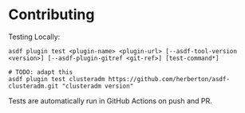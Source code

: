 # Contributing

Testing Locally:

```shell
asdf plugin test <plugin-name> <plugin-url> [--asdf-tool-version <version>] [--asdf-plugin-gitref <git-ref>] [test-command*]

# TODO: adapt this
asdf plugin test clusteradm https://github.com/herberton/asdf-clusteradm.git "clusteradm version"
```

Tests are automatically run in GitHub Actions on push and PR.
